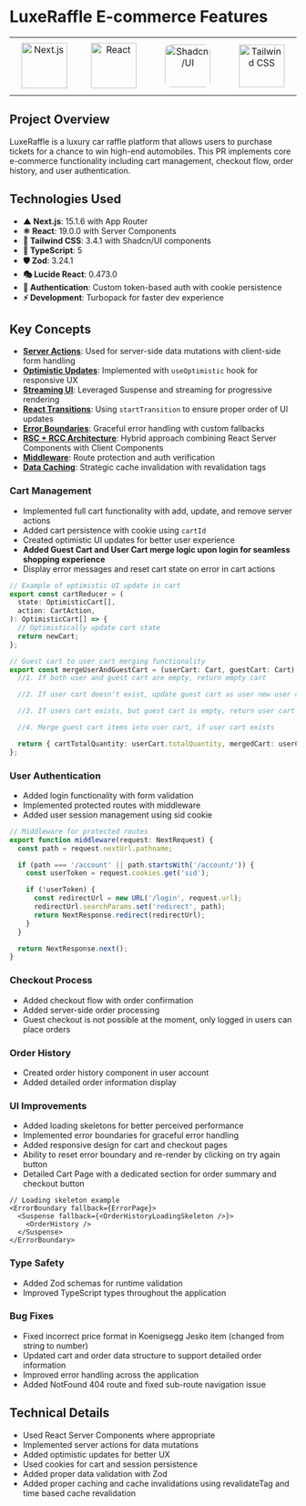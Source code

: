 # LuxeRaffle E-commerce Features

<div align="center">
  <table border="0">
    <tr>
      <td align="center" width="200">
        <a href="https://nextjs.org/">
          <img src="https://assets.vercel.com/image/upload/v1662130559/nextjs/Icon_dark_background.png" width="80" height="80" alt="Next.js" />
        </a>
      </td>
      <td align="center" width="200">
        <a href="https://react.dev/">
          <img src="https://upload.wikimedia.org/wikipedia/commons/a/a7/React-icon.svg" width="80" height="80" alt="React" />
        </a>
      </td>
      <td align="center" width="200">
        <a href="https://ui.shadcn.com/">
          <img src="https://ui.shadcn.com/apple-touch-icon.png
          " width="80" height="75" alt="Shadcn/UI" style="background-color: transparent; padding: 10px; border-radius: 20px;" />
        </a>
      </td>
      <td align="center" width="200">
        <a href="https://tailwindcss.com/">
          <img src="https://upload.wikimedia.org/wikipedia/commons/d/d5/Tailwind_CSS_Logo.svg" width="80" height="75" alt="Tailwind CSS" />
        </a>
      </td>
    </tr>
  </table>
</div>

## Project Overview

LuxeRaffle is a luxury car raffle platform that allows users to purchase tickets for a chance to win high-end automobiles. This PR implements core e-commerce functionality including cart management, checkout flow, order history, and user authentication.

## Technologies Used

- **▲ Next.js**: 15.1.6 with App Router
- **⚛️ React**: 19.0.0 with Server Components
- **🎨 Tailwind CSS**: 3.4.1 with Shadcn/UI components
- **🔷 TypeScript**: 5
- **🛡️ Zod**: 3.24.1
- **🎭 Lucide React**: 0.473.0
- **🔐 Authentication**: Custom token-based auth with cookie persistence
- **⚡ Development**: Turbopack for faster dev experience

## Key Concepts

- **[Server Actions](https://nextjs.org/docs/app/building-your-application/data-fetching/server-actions)**: Used for server-side data mutations with client-side form handling
- **[Optimistic Updates](https://react.dev/reference/react/useOptimistic)**: Implemented with `useOptimistic` hook for responsive UX
- **[Streaming UI](https://react.dev/reference/react/Suspense)**: Leveraged Suspense and streaming for progressive rendering
- **[React Transitions](https://react.dev/reference/react/startTransition)**: Using `startTransition` to ensure proper order of UI updates
- **[Error Boundaries](https://react.dev/reference/react/Component#catching-rendering-errors-with-an-error-boundary)**: Graceful error handling with custom fallbacks
- **[RSC + RCC Architecture](https://nextjs.org/docs/app/building-your-application/rendering/server-components)**: Hybrid approach combining React Server Components with Client Components
- **[Middleware](https://nextjs.org/docs/app/building-your-application/routing/middleware)**: Route protection and auth verification
- **[Data Caching](https://nextjs.org/docs/app/building-your-application/caching)**: Strategic cache invalidation with revalidation tags

### Cart Management

- Implemented full cart functionality with add, update, and remove server actions
- Added cart persistence with cookie using `cartId`
- Created optimistic UI updates for better user experience
- **Added Guest Cart and User Cart merge logic upon login for seamless shopping experience**
- Display error messages and reset cart state on error in cart actions

```typescript
// Example of optimistic UI update in cart
export const cartReducer = (
  state: OptimisticCart[],
  action: CartAction,
): OptimisticCart[] => {
  // Optimistically update cart state
  return newCart;
};

// Guest cart to user cart merging functionality
export const mergeUserAndGuestCart = (userCart: Cart, guestCart: Cart) => {
  //1. If both user and guest cart are empty, return empty cart

  //2. If user cart doesn't exist, update guest cart as user new user cart

  //3. If users cart exists, but guest cart is empty, return user cart as is

  //4. Merge guest cart items into user cart, if user cart exists

  return { cartTotalQuantity: userCart.totalQuantity, mergedCart: userCart };
};
```

### User Authentication

- Added login functionality with form validation
- Implemented protected routes with middleware
- Added user session management using sid cookie

```typescript
// Middleware for protected routes
export function middleware(request: NextRequest) {
  const path = request.nextUrl.pathname;

  if (path === '/account' || path.startsWith('/account/')) {
    const userToken = request.cookies.get('sid');

    if (!userToken) {
      const redirectUrl = new URL('/login', request.url);
      redirectUrl.searchParams.set('redirect', path);
      return NextResponse.redirect(redirectUrl);
    }
  }

  return NextResponse.next();
}
```

### Checkout Process

- Added checkout flow with order confirmation
- Added server-side order processing
- Guest checkout is not possible at the moment, only logged in users can place orders

### Order History

- Created order history component in user account
- Added detailed order information display

### UI Improvements

- Added loading skeletons for better perceived performance
- Implemented error boundaries for graceful error handling
- Added responsive design for cart and checkout pages
- Ability to reset error boundary and re-render by clicking on try again button
- Detailed Cart Page with a dedicated section for order summary and checkout button

```tsx
// Loading skeleton example
<ErrorBoundary fallback={ErrorPage}>
  <Suspense fallback={<OrderHistoryLoadingSkeleton />}>
    <OrderHistory />
  </Suspense>
</ErrorBoundary>
```

### Type Safety

- Added Zod schemas for runtime validation
- Improved TypeScript types throughout the application

### Bug Fixes

- Fixed incorrect price format in Koenigsegg Jesko item (changed from string to number)
- Updated cart and order data structure to support detailed order information
- Improved error handling across the application
- Added NotFound 404 route and fixed sub-route navigation issue

## Technical Details

- Used React Server Components where appropriate
- Implemented server actions for data mutations
- Added optimistic updates for better UX
- Used cookies for cart and session persistence
- Added proper data validation with Zod
- Added proper caching and cache invalidations using revalidateTag and time based cache revalidation
